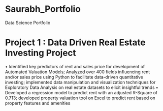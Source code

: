 # Saurabh_Portfolio
Data Science Portfolio
# Project 1 : Data Driven Real Estate Investing Project 
 • Identified key predictors of rent and sales price for development of Automated Valuation Models; Analyzed over 400 fields influencing rent and/or sales price using Python to       facilitate data-driven quantitative investing; implemented data manipulation and visualization techniques for Exploratory Data Analysis on real estate datasets to elicit           insightful trends
 • Developed a regression model to predict rent with an adjusted R-Square of 0.713; developed property valuation tool on Excel to predict rent based on property features and  amenities

